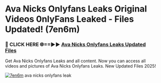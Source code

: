 # Ava Nicks Onlyfans Leaks Original Videos 0nlyFans Leaked - Files Updated! (7en6m)

<h3>🔴 CLICK HERE 🌐==►► <a href="https://tinyurl.com/2jnfzry5" rel="nofollow">Ava Nicks Onlyfans Leaks Updated Files</a></h3>

Get Ava Nicks Onlyfans Leaks and all content. Now you can access all videos and pictures of Ava Nicks Onlyfans Leaks. New Updated Files 2025!

[![7en6m](https://i.imgur.com/GyGTBgg.gif)](https://tinyurl.com/2jnfzry5)
ava nicks onlyfans leak
